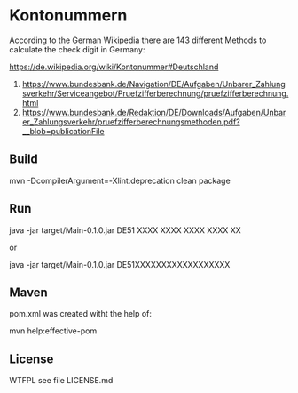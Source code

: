 Kontonummern
============

According to the German Wikipedia there are 143 different Methods to calculate the check digit in Germany:

https://de.wikipedia.org/wiki/Kontonummer#Deutschland

1. https://www.bundesbank.de/Navigation/DE/Aufgaben/Unbarer_Zahlungsverkehr/Serviceangebot/Pruefzifferberechnung/pruefzifferberechnung.html
2. https://www.bundesbank.de/Redaktion/DE/Downloads/Aufgaben/Unbarer_Zahlungsverkehr/pruefzifferberechnungsmethoden.pdf?__blob=publicationFile

Build
-----

mvn -DcompilerArgument=-Xlint:deprecation clean package

Run
---

java -jar target/Main-0.1.0.jar DE51 XXXX XXXX XXXX XXXX XX

or

java -jar target/Main-0.1.0.jar DE51XXXXXXXXXXXXXXXXXX

Maven
-------

pom.xml was created witht the help of:

mvn help:effective-pom

License
-------

WTFPL see file LICENSE.md
